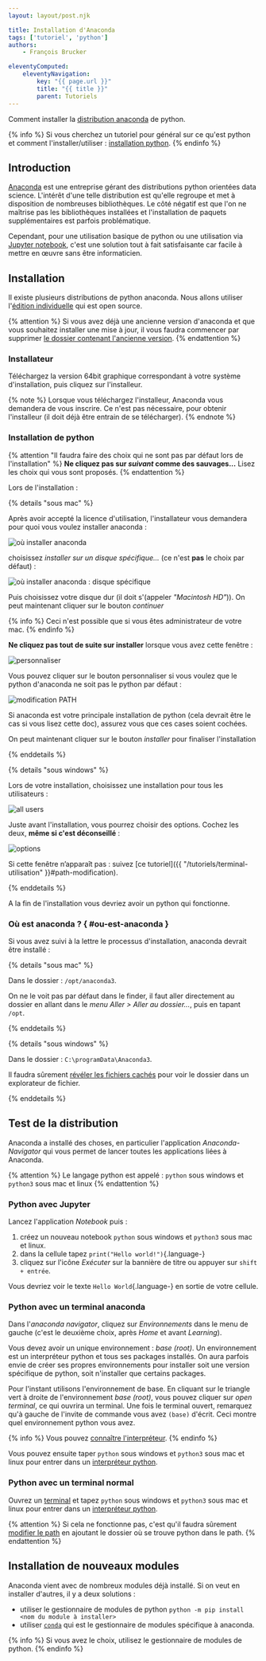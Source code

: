```yaml
---
layout: layout/post.njk

title: Installation d'Anaconda
tags: ['tutoriel', 'python']
authors: 
    - François Brucker

eleventyComputed:
    eleventyNavigation:
        key: "{{ page.url }}"
        title: "{{ title }}"
        parent: Tutoriels
---
```


<!-- début résumé -->

Comment installer la [distribution anaconda](https://www.anaconda.com/) de python.

<!-- fin résumé -->

{% info %}
Si vous cherchez un tutoriel pour général sur ce qu'est python et comment l'installer/utiliser : [installation python](../installation-python).
{% endinfo %}

## Introduction

[Anaconda](https://www.anaconda.com/) est une entreprise gérant des distributions python orientées data science. L'intérêt d'une telle distribution est qu'elle regroupe et met à disposition de nombreuses bibliothèques. Le côté négatif est que l'on ne maîtrise pas les bibliothèques installées et l'installation de paquets supplémentaires est parfois problématique.

Cependant, pour une utilisation basique de python ou une utilisation via [Jupyter notebook](https://jupyter.org/), c'est une solution tout à fait satisfaisante car facile à mettre en œuvre sans être informaticien.

## Installation

Il existe plusieurs distributions de python anaconda. Nous allons utiliser l'[édition individuelle](https://www.anaconda.com/products/individual) qui est open source.

{% attention %}
Si vous avez déjà une ancienne version d'anaconda et que vous souhaitez installer une mise à jour, il vous faudra commencer par supprimer [le dossier contenant l'ancienne version](#ou-est-anaconda).
{% endattention %}

### Installateur

 Téléchargez la version 64bit graphique correspondant à votre système d'installation, puis cliquez sur l'installeur.

{% note %}
Lorsque vous téléchargez l'installeur, Anaconda vous demandera de vous inscrire. Ce n'est pas nécessaire, pour obtenir l'installeur (il doit déjà être entrain de se télécharger).
{% endnote %}

### Installation de python

{% attention "Il faudra faire des choix qui ne sont pas par défaut lors de l'installation" %}
**Ne cliquez pas sur *suivant* comme des sauvages...** Lisez les choix qui vous sont proposés.
{% endattention %}

Lors de l'installation :

{% details "sous mac" %}

Après avoir accepté la licence d'utilisation, l'installateur vous demandera pour quoi vous voulez installer anaconda :

![où installer anaconda](ou-installer.png)

choisissez *installer sur un disque spécifique...* (ce n'est **pas** le choix par défaut) :

![où installer anaconda : disque spécifique](disque-spécifique.png)

Puis choisissez votre disque dur (il doit s'(appeler *"Macintosh HD"*)). On peut maintenant cliquer sur le bouton *continuer*

{% info %}
Ceci n'est possible que si vous êtes administrateur de votre mac.
{% endinfo %}

**Ne cliquez pas tout de suite sur installer** lorsque vous avez cette fenêtre :

![personnaliser](personnaliser.png)

Vous pouvez cliquer sur le bouton personnaliser si vous voulez que le python d'anaconda ne soit pas le python par défaut :

![modification PATH](modification-path.png)

Si anaconda est votre principale installation de python (cela devrait être le cas si vous lisez cette doc), assurez vous que ces cases soient cochées.

On peut maintenant cliquer sur le bouton *installer* pour finaliser l'installation

{% enddetails %}

{% details "sous windows" %}

Lors de votre installation, choisissez une installation pour tous les utilisateurs :

![all users](windows-anaconda-alluser.png)

Juste avant l'installation, vous pourrez choisir des options. Cochez les deux, **même si c'est déconseillé** :

![options](anaconda-options.png)

Si cette fenêtre n’apparaît pas : suivez [ce tutoriel]({{ "/tutoriels/terminal-utilisation" }}#path-modification).

{% enddetails %}

A la fin de l'installation vous devriez avoir un python qui fonctionne.

### Où est anaconda ? { #ou-est-anaconda }

Si vous avez suivi à la lettre le processus d'installation, anaconda devrait être installé :

{% details "sous mac" %}

Dans le dossier : `/opt/anaconda3`.

On ne le voit pas par défaut dans le finder, il faut aller directement au dossier en allant dans le *menu Aller > Aller au dossier...*, puis en tapant `/opt`.

{% enddetails %}

{% details "sous windows" %}

Dans le dossier : `C:\programData\Anaconda3`.

Il faudra sûrement [révéler les fichiers cachés](../fichiers-navigation#dossiers-et-fichiers-cachés) pour voir le dossier dans un explorateur de fichier.

{% enddetails %}

## Test de la distribution

Anaconda a installé des choses, en particulier l'application *Anaconda-Navigator* qui vous permet de lancer toutes les applications liées à Anaconda.

{% attention %}
Le langage python est appelé : `python` sous windows et `python3` sous mac et linux
{% endattention %}

### Python avec Jupyter

Lancez l'application *Notebook* puis :

  1. créez un nouveau notebook `python` sous windows et `python3` sous mac et linux.
  2. dans la cellule tapez `print("Hello world!")`{.language-}
  3. cliquez sur l'icône *Exécuter* sur la bannière de titre ou appuyer sur `shift + entrée`.
  
Vous devriez voir le texte `Hello World`{.language-} en sortie de votre cellule.

### Python avec un terminal anaconda

Dans l'*anaconda navigator*, cliquez sur *Environnements* dans le menu de gauche (c'est le deuxième choix, après *Home* et avant *Learning*).

Vous devez avoir un unique environnement : *base (root)*. Un environnement est un interpréteur python et tous ses packages installés. On aura parfois envie de créer ses propres environnements pour installer soit une version spécifique de python, soit n'installer que certains packages.

Pour l'instant utilisons l'environnement de base. En cliquant sur le triangle vert à droite de l'environnement *base (root)*, vous pouvez cliquer sur *open terminal*, ce qui ouvrira un terminal. Une fois le terminal ouvert, remarquez qu'à gauche de l'invite de commande vous avez `(base)` d'écrit. Ceci montre quel environnement python vous avez.

{% info %}
Vous pouvez [connaître l'interpréteur](https://docs.anaconda.com/anaconda/user-guide/tasks/integration/python-path/).
{% endinfo %}

Vous pouvez ensuite taper `python` sous windows et `python3` sous mac et linux pour entrer dans un [interpréteur python](../installation-de-python#interpréteur-id).

### Python avec un terminal normal

Ouvrez un [terminal](../terminal) et tapez `python` sous windows et `python3` sous mac et linux pour entrer dans un
[interpréteur python](installation-python#interpréteur-id).

{% attention %}
Si cela ne fonctionne pas, c'est qu'il faudra sûrement [modifier le path](../terminal-utilisation#modification-permanente-path) en ajoutant le dossier où se trouve python dans le path.
{% endattention %}

## Installation de nouveaux modules

Anaconda vient avec de nombreux modules déjà installé. Si on veut en installer d'autres, il y a deux solutions :

* utiliser le gestionnaire de modules de python `python -m pip install <nom du module à installer>`
* utiliser [`conda`](https://conda.io/projects/conda/en/latest/user-guide/index.html) qui est le gestionnaire de modules spécifique à anaconda.

{% info %}
Si vous avez le choix, utilisez le gestionnaire de modules de python.
{% endinfo %}
